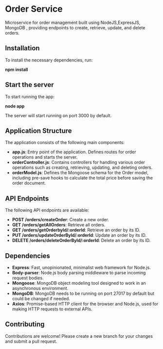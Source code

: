 # Order Service
Microservice for order management built using NodeJS,ExpressJS, MongoDB , providing endpoints to create, retrieve, update, and delete orders.

## Installation

To install the necessary dependencies, run:

**npm install**

## Start the server

To start running the app:

**node app**

The server will start running on port 3000 by default.

## Application Structure

The application consists of the following main components:

- **app.js**: Entry point of the application. Defines routes for order operations and starts the server.
- **orderController.js**: Contains controllers for handling various order operations such as creating, retrieving, updating, and deleting orders.
- **orderModel.js**: Defines the Mongoose schema for the Order model, including pre-save hooks to calculate the total price before saving the order document.

## API Endpoints

The following API endpoints are available:

- **POST /orders/createOrder**: Create a new order.
- **GET /orders/getAllOrders**: Retrieve all orders.
- **GET /orders/getOrderbyId/:orderId**: Retrieve an order by its ID.
- **PUT /orders/updateOrderById/:orderId**: Update an order by its ID.
- **DELETE /orders/deleteOrderById/:orderId**: Delete an order by its ID.

## Dependencies

- **Express**: Fast, unopinionated, minimalist web framework for Node.js.
- **Body-parser**: Node.js body parsing middleware to parse incoming request bodies.
- **Mongoose**: MongoDB object modeling tool designed to work in an asynchronous environment.
- **MongoDB**: MongoDB needs to be running on port 27017 by default but could be changed if needed.
- **Axios**: Promise-based HTTP client for the browser and Node.js, used for making HTTP requests to external APIs.

## Contributing

Contributions are welcome! Please create a new branch for your changes and submit a pull request.



